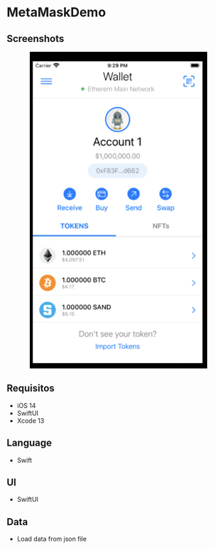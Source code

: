 # MetaMaskDemo
## Screenshots
<p align="center">
      <img src="https://github.com/fengfengscau/MetaMaskDemo/blob/main/screenShot.jpg" width = "400">
</p>

## Requisitos
- iOS 14
- SwiftUI
- Xcode 13

## Language 

- Swift

## UI

- SwiftUI

## Data

- Load data from json file






